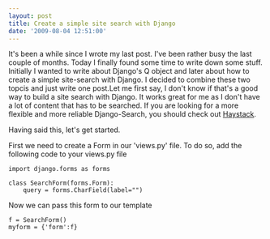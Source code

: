 ```yaml
---
layout: post
title: Create a simple site search with Django
date: '2009-08-04 12:51:00'
---
```


It's been a while since I wrote my last post. I've been rather busy the last couple of months. Today I finally found some time to write down some stuff. Initially I wanted to write about Django's Q object and later about how to create a simple site-search with Django. I decided to combine these two topcis and just write one post.Let me first say, I don't know if that's a good way to build a site search with Django. It works great for me as I don't have a lot of content that has to be searched. If you are looking for a more flexible and more reliable Django-Search, you should check out [Haystack](http://haystacksearch.org).

Having said this, let's get started.

First we need to create a Form in our 'views.py' file.
To do so, add the following code to your views.py file

```language-python
import django.forms as forms

class SearchForm(forms.Form):
    query = forms.CharField(label="")
```

Now we can pass this form to our template

```language-python
f = SearchForm()
myform = {'form':f}
```